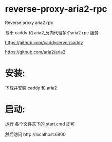 # reverse-proxy-aria2-rpc
Reverse proxy aria2 rpc

基于 caddy 和 aria2,反向代理多个aria2 rpc 服务

https://github.com/caddyserver/caddy

https://github.com/aria2/aria2

# 安装:

下载并安装 caddy 和 aria2

# 启动:

运行 各个文件夹下的 start.cmd 即可

然后访问 http://localhost:6800
